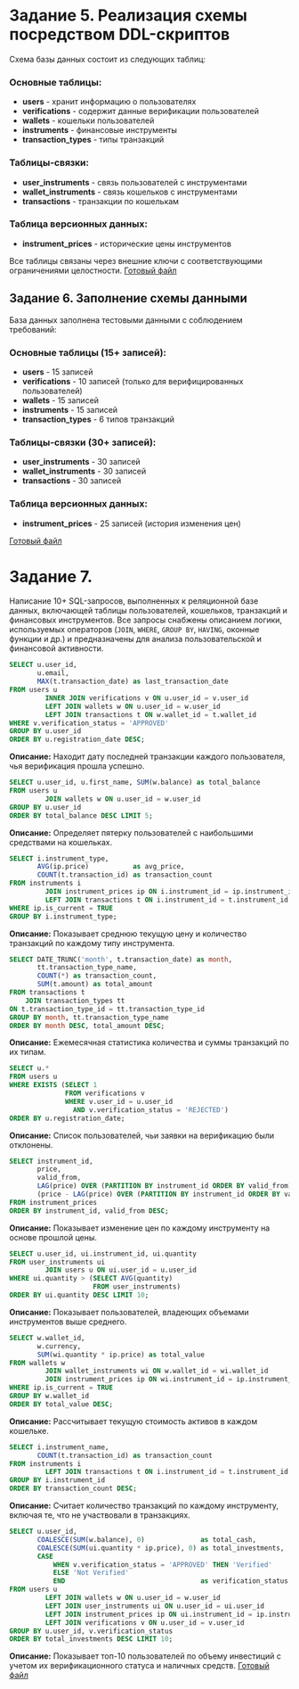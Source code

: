 # Задание 5. Реализация схемы посредством DDL-скриптов

Схема базы данных состоит из следующих таблиц:

### Основные таблицы:
- **users** - хранит информацию о пользователях
- **verifications** - содержит данные верификации пользователей
- **wallets** - кошельки пользователей
- **instruments** - финансовые инструменты
- **transaction_types** - типы транзакций

### Таблицы-связки:
- **user_instruments** - связь пользователей с инструментами
- **wallet_instruments** - связь кошельков с инструментами
- **transactions** - транзакции по кошелькам

### Таблица версионных данных:
- **instrument_prices** - исторические цены инструментов

Все таблицы связаны через внешние ключи с соответствующими ограничениями целостности.
[Готовый файл](https://github.com/Quirence/DatabasesMIPT/blob/master/DDL.sql)

## Задание 6. Заполнение схемы данными

База данных заполнена тестовыми данными с соблюдением требований:

### Основные таблицы (15+ записей):
- **users** - 15 записей
- **verifications** - 10 записей (только для верифицированных пользователей)
- **wallets** - 15 записей
- **instruments** - 15 записей
- **transaction_types** - 6 типов транзакций

### Таблицы-связки (30+ записей):
- **user_instruments** - 30 записей
- **wallet_instruments** - 30 записей
- **transactions** - 30 записей

### Таблица версионных данных:
- **instrument_prices** - 25 записей (история изменения цен)

[Готовый файл](https://github.com/Quirence/DatabasesMIPT/blob/master/DML.sql)

# Задание 7. 

Написание 10+ SQL-запросов, выполненных к реляционной базе данных, включающей таблицы пользователей, кошельков, транзакций и финансовых инструментов. Все запросы снабжены описанием логики, используемых операторов (`JOIN`, `WHERE`, `GROUP BY`, `HAVING`, оконные функции и др.) и предназначены для анализа пользовательской и финансовой активности.
```sql
SELECT u.user_id,
       u.email,
       MAX(t.transaction_date) as last_transaction_date
FROM users u
         INNER JOIN verifications v ON u.user_id = v.user_id
         LEFT JOIN wallets w ON u.user_id = w.user_id
         LEFT JOIN transactions t ON w.wallet_id = t.wallet_id
WHERE v.verification_status = 'APPROVED'
GROUP BY u.user_id
ORDER BY u.registration_date DESC;
```
**Описание:** Находит дату последней транзакции каждого пользователя, чья верификация прошла успешно.
```SQL
SELECT u.user_id, u.first_name, SUM(w.balance) as total_balance
FROM users u
         JOIN wallets w ON u.user_id = w.user_id
GROUP BY u.user_id
ORDER BY total_balance DESC LIMIT 5;
```
**Описание:** Определяет пятерку пользователей с наибольшими средствами на кошельках.
```sql
SELECT i.instrument_type,
       AVG(ip.price)           as avg_price,
       COUNT(t.transaction_id) as transaction_count
FROM instruments i
         JOIN instrument_prices ip ON i.instrument_id = ip.instrument_id
         LEFT JOIN transactions t ON i.instrument_id = t.instrument_id
WHERE ip.is_current = TRUE
GROUP BY i.instrument_type;
```
**Описание:** Показывает среднюю текущую цену и количество транзакций по каждому типу инструмента.
```sql
SELECT DATE_TRUNC('month', t.transaction_date) as month,
       tt.transaction_type_name,
       COUNT(*) as transaction_count,
       SUM(t.amount) as total_amount
FROM transactions t
    JOIN transaction_types tt
ON t.transaction_type_id = tt.transaction_type_id
GROUP BY month, tt.transaction_type_name
ORDER BY month DESC, total_amount DESC;
```
**Описание:** Ежемесячная статистика количества и суммы транзакций по их типам.
```sql
SELECT u.*
FROM users u
WHERE EXISTS (SELECT 1
              FROM verifications v
              WHERE v.user_id = u.user_id
                AND v.verification_status = 'REJECTED')
ORDER BY u.registration_date;
```
**Описание:** Список пользователей, чьи заявки на верификацию были отклонены.
```sql
SELECT instrument_id,
       price,
       valid_from,
       LAG(price) OVER (PARTITION BY instrument_id ORDER BY valid_from) as prev_price,
       (price - LAG(price) OVER (PARTITION BY instrument_id ORDER BY valid_from)) as price_diff
FROM instrument_prices
ORDER BY instrument_id, valid_from DESC;
```
**Описание:** Показывает изменение цен по каждому инструменту на основе прошлой цены.
```sql
SELECT u.user_id, ui.instrument_id, ui.quantity
FROM user_instruments ui
         JOIN users u ON ui.user_id = u.user_id
WHERE ui.quantity > (SELECT AVG(quantity)
                     FROM user_instruments)
ORDER BY ui.quantity DESC LIMIT 10;
```
**Описание:** Показывает пользователей, владеющих объемами инструментов выше среднего.
```sql
SELECT w.wallet_id,
       w.currency,
       SUM(wi.quantity * ip.price) as total_value
FROM wallets w
         JOIN wallet_instruments wi ON w.wallet_id = wi.wallet_id
         JOIN instrument_prices ip ON wi.instrument_id = ip.instrument_id
WHERE ip.is_current = TRUE
GROUP BY w.wallet_id
ORDER BY total_value DESC;
```
**Описание:** Рассчитывает текущую стоимость активов в каждом кошельке.
```sql
SELECT i.instrument_name,
       COUNT(t.transaction_id) as transaction_count
FROM instruments i
         LEFT JOIN transactions t ON i.instrument_id = t.instrument_id
GROUP BY i.instrument_id
ORDER BY transaction_count DESC;
```
**Описание:** Считает количество транзакций по каждому инструменту, включая те, что не участвовали в транзакциях.
```sql
SELECT u.user_id,
       COALESCE(SUM(w.balance), 0)              as total_cash,
       COALESCE(SUM(ui.quantity * ip.price), 0) as total_investments,
       CASE
           WHEN v.verification_status = 'APPROVED' THEN 'Verified'
           ELSE 'Not Verified'
           END                                  as verification_status
FROM users u
         LEFT JOIN wallets w ON u.user_id = w.user_id
         LEFT JOIN user_instruments ui ON u.user_id = ui.user_id
         LEFT JOIN instrument_prices ip ON ui.instrument_id = ip.instrument_id AND ip.is_current = TRUE
         LEFT JOIN verifications v ON u.user_id = v.user_id
GROUP BY u.user_id, v.verification_status
ORDER BY total_investments DESC LIMIT 10;
```
**Описание:** Показывает топ-10 пользователей по объему инвестиций с учетом их верификационного статуса и наличных средств.
[Готовый файл](https://github.com/Quirence/DatabasesMIPT/blob/master/Test.sql)
